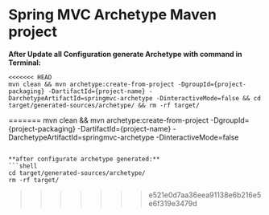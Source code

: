 # Spring MVC Archetype Maven project

**After Update all Configuration generate Archetype with command in Terminal:**   
```shell
<<<<<<< HEAD
mvn clean && mvn archetype:create-from-project -DgroupId={project-packaging} -DartifactId={project-name} -DarchetypeArtifactId=springmvc-archetype -DinteractiveMode=false && cd target/generated-sources/archetype/ && rm -rf target/
```   




 
=======
mvn clean && mvn archetype:create-from-project -DgroupId={project-packaging} -DartifactId={project-name} -DarchetypeArtifactId=springmvc-archetype -DinteractiveMode=false
```   

**after configurate archetype generated:**   
```shell
cd target/generated-sources/archetype/
rm -rf target/
```   



 
>>>>>>> e521e0d7aa36eea91138e6b216e5e6f319e3479d
